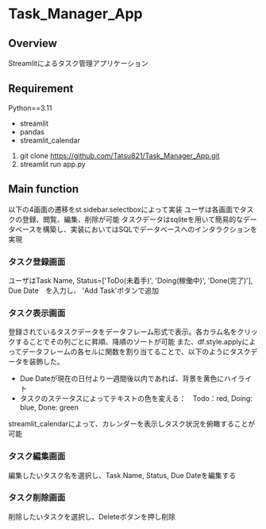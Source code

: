 # Task_Manager_App

## Overview
Streamlitによるタスク管理アプリケーション

## Requirement
Python==3.11
- streamlit
- pandas
- streamlit_calendar

1. git clone https://github.com/Tatsu821/Task_Manager_App.git
2. streamlit run app.py


## Main function
以下の4画面の遷移をst.sidebar.selectboxによって実装
ユーザは各画面でタスクの登録、閲覧、編集、削除が可能
タスクデータはsqliteを用いて簡易的なデータベースを構築し、実装においてはSQLでデータベースへのインタラクションを実現

### タスク登録画面
ユーザはTask Name, Status=['ToDo(未着手)', 'Doing(稼働中)', 'Done(完了)'], Due Date　を入力し、
'Add Task'ボタンで追加

### タスク表示画面
登録されているタスクデータをデータフレーム形式で表示。各カラム名をクリックすることでその列ごとに昇順、降順のソートが可能
また、df.style.applyによってデータフレームの各セルに関数を割り当てることで、以下のようにタスクデータを装飾した。

- Due Dateが現在の日付より一週間後以内であれば、背景を黄色にハイライト
- タスクのステータスによってテキストの色を変える：　Todo：red, Doing: blue, Done: green

streamlit_calendarによって、カレンダーを表示しタスク状況を俯瞰することが可能

### タスク編集画面
編集したいタスク名を選択し、Task Name, Status, Due Dateを編集する

### タスク削除画面
削除したいタスクを選択し、Deleteボタンを押し削除